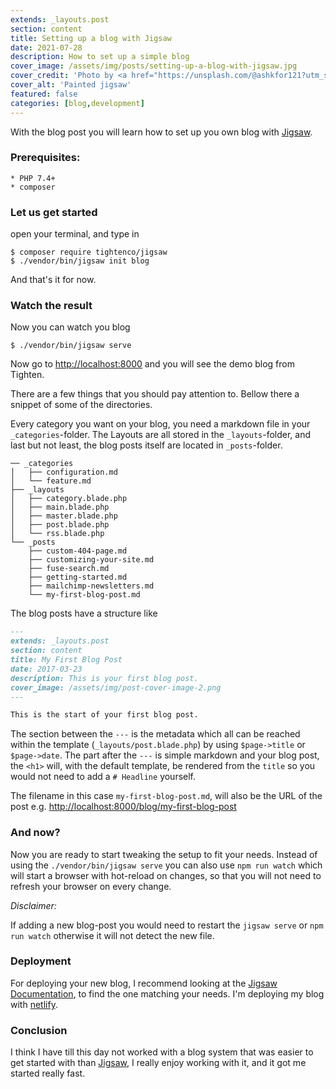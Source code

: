 ```yaml
---
extends: _layouts.post
section: content
title: Setting up a blog with Jigsaw
date: 2021-07-28
description: How to set up a simple blog
cover_image: /assets/img/posts/setting-up-a-blog-with-jigsaw.jpg
cover_credit: 'Photo by <a href="https://unsplash.com/@ashkfor121?utm_source=unsplash&utm_medium=referral&utm_content=creditCopyText">Ashkan Forouzani</a> on <a href="https://unsplash.com/s/photos/jigsaw?utm_source=unsplash&utm_medium=referral&utm_content=creditCopyText">Unsplash</a>'
cover_alt: 'Painted jigsaw'
featured: false
categories: [blog,development]
---
```


With the blog post you will learn how to set up you own blog with [Jigsaw](https://jigsaw.tighten.co/).

### Prerequisites:

    * PHP 7.4+
    * composer

### Let us get started
open your terminal, and type in

```shell
$ composer require tightenco/jigsaw
$ ./vendor/bin/jigsaw init blog
```

And that's it for now.

### Watch the result
Now you can watch you blog
```shell
$ ./vendor/bin/jigsaw serve
```

Now go to [http://localhost:8000](http://localhost:8000) and you will see the demo blog from Tighten.

There are a few things that you should pay attention to. Bellow there a snippet of some of the directories.

Every category you want on your blog, you need a markdown file in your `_categories`-folder. The Layouts are all stored in the `_layouts`-folder, and last but not least, the blog posts itself are located in `_posts`-folder.

```shell
── _categories
│   ├── configuration.md
│   └── feature.md
├── _layouts
│   ├── category.blade.php
│   ├── main.blade.php
│   ├── master.blade.php
│   ├── post.blade.php
│   └── rss.blade.php
└── _posts
    ├── custom-404-page.md
    ├── customizing-your-site.md
    ├── fuse-search.md
    ├── getting-started.md
    ├── mailchimp-newsletters.md
    └── my-first-blog-post.md
```

The blog posts have a structure like

```markdown
---
extends: _layouts.post
section: content
title: My First Blog Post
date: 2017-03-23
description: This is your first blog post.
cover_image: /assets/img/post-cover-image-2.png
---

This is the start of your first blog post.

```

The section between the `---` is the metadata which all can be reached within the template (`_layouts/post.blade.php`) by using `$page->title` or `$page->date`.  The part after the `---` is simple markdown and your blog post, the `<h1>` will, with the default template, be rendered from the `title` so you would not need to add a `# Headline` yourself.

The filename in this case `my-first-blog-post.md`, will also be the URL of the post e.g. [http://localhost:8000/blog/my-first-blog-post](http://localhost:8000/blog/my-first-blog-post)

### And now?

Now you are ready to start tweaking the setup to fit your needs. Instead of using the `./vendor/bin/jigsaw serve` you can also use `npm run watch` which will start a browser with hot-reload on changes, so that you will not need to refresh your browser on every change.

*Disclaimer:*

If adding a new blog-post you would need to restart the `jigsaw serve` or `npm run watch` otherwise it will not detect the new file.

### Deployment

For deploying your new blog, I recommend looking at the [Jigsaw Documentation](https://jigsaw.tighten.co/docs/deploying-your-site/), to find the one matching your needs. I'm deploying my blog with [netlify](https://www.netlify.com/).

### Conclusion

I think I have till this day not worked with a blog system that was easier to get started with than [Jigsaw](https://jigsaw.tighten.co/), I really enjoy working with it, and it got me started really fast.